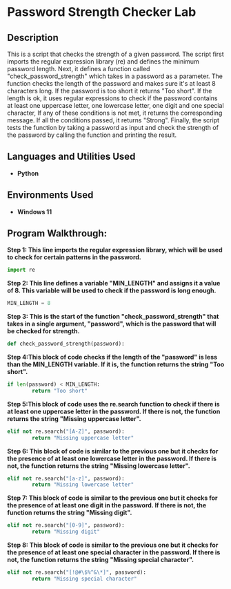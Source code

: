 <h1>Password Strength Checker Lab</h1>

<h2>Description</h2>
This is a script that checks the strength of a given password. The script first imports the regular expression library (re) and defines the minimum password length. Next, it defines a function called "check_password_strength" which takes in a password as a parameter. The function checks the length of the password and makes sure it's at least 8 characters long. If the password is too short it returns "Too short". If the length is ok, it uses regular expressions to check if the password contains at least one uppercase letter, one lowercase letter, one digit and one special character, If any of these conditions is not met, it returns the corresponding message. If all the conditions passed, it returns "Strong". Finally, the script tests the function by taking a password as input and check the strength of the password by calling the function and printing the result.
<br />


<h2>Languages and Utilities Used</h2>

- <b>Python</b> 

<h2>Environments Used </h2>

- <b>Windows 11</b>

<h2>Program Walkthrough:</h2>

<b>Step 1: This line imports the regular expression library, which will be used to check for certain patterns in the password.</b>

```python
import re
```
<b>Step 2: This line defines a variable "MIN_LENGTH" and assigns it a value of 8. This variable will be used to check if the password is long enough.</b>

```python
MIN_LENGTH = 8
```

<b>Step 3: This is the start of the function "check_password_strength" that takes in a single argument, "password", which is the password that will be checked for strength.</b>

```python
def check_password_strength(password):
```
<b>Step 4:This block of code checks if the length of the "password" is less than the MIN_LENGTH variable. If it is, the function returns the string "Too short".</b>

```python
if len(password) < MIN_LENGTH:
        return "Too short"
```
<b>Step 5:This block of code uses the re.search function to check if there is at least one uppercase letter in the password. If there is not, the function returns the string "Missing uppercase letter".</b>

```python
elif not re.search("[A-Z]", password):
        return "Missing uppercase letter"
```
<b>Step 6: This block of code is similar to the previous one but it checks for the presence of at least one lowercase letter in the password. If there is not, the function returns the string "Missing lowercase letter".</b>

```python
elif not re.search("[a-z]", password):
        return "Missing lowercase letter"
```
<b>Step 7: This block of code is similar to the previous one but it checks for the presence of at least one digit in the password. If there is not, the function returns the string "Missing digit".</b>

```python
elif not re.search("[0-9]", password):
        return "Missing digit"
```
<b>Step 8: This block of code is similar to the previous one but it checks for the presence of at least one special character in the password. If there is not, the function returns the string "Missing special character".</b>

```python
elif not re.search("[!@#\$%^&\*]", password):
        return "Missing special character"
```


